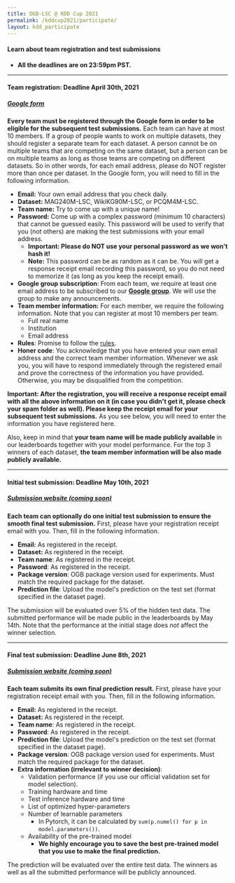 ```yaml
---
title: OGB-LSC @ KDD Cup 2021
permalink: /kddcup2021/participate/
layout: kdd_participate
---
```


#### **Learn about team registration and test submissions**  
- **All the deadlines are on 23:59pm PST.** 

<a name="registration"/>

-------

#### **Team registration**: Deadline April 30th, 2021
##### **[Google form](https://docs.google.com/forms/d/e/1FAIpQLSep990DhDqzkz8DZ4_6LU9aqbpk9iua2cniPAg7v-7GY4Jpwg/viewform)**
**Every team must be registered through the Google form in order to be eligible for the subsequent test submissions.** 
Each team can have at most 10 members. If a group of people wants to work on multiple datasets, they should register a separate team for each dataset. A person cannot be on multiple teams that are competing on the same dataset, but a person can be on multiple teams as long as those teams are competing on different datasets. So in other words, for each email address, please do NOT register more than once per dataset. 
In the Google form, you will need to fill in the following information. 

- **Email:** Your own email address that you check daily.
- **Dataset:** MAG240M-LSC, WikiKG90M-LSC, or PCQM4M-LSC.
- **Team name:** Try to come up with a unique name!
- **Password:** Come up with a complex password (minimum 10 characters) that cannot be guessed easily. This password will be used to verify that you (not others) are making the test submissions with your email address.
    - **Important: Please do NOT use your personal password as we won't hash it!** 
    - **Note:** This password can be as random as it can be. You will get a response receipt email recording this password, so you do not need to memorize it (as long as you keep the receipt email).
- **Google group subscription**: From each team, we require at least one email address to be subscribed to our **[Google group](https://groups.google.com/g/open-graph-benchmark)**. We will use the group to make any announcements.
- **Team member information:** For each member, we require the following information. Note that you can register at most 10 members per team.
    - Full real name
    - Institution
    - Email address
- **Rules**: Promise to follow the [rules](../rules).
- **Honer code**: You acknowledge that you have entered your own email address and the correct team member information. Whenever we ask you, you will have to respond immediately through the registered email and prove the correctness of the information you have provided. Otherwise, you may be disqualified from the competition.

**Important: After the registration, you will receive a response receipt email with all the above information on it (in case you didn't get it, please check your spam folder as well). Please keep the receipt email for your subsequent test submissions.**
As you see below, you will need to enter the information you have registered here.

Also, keep in mind that **your team name will be made publicly available** in our leaderboards together with your model performance. For the top 3 winners of each dataset, **the team member information will be also made publicly available.**

<a name="initial"/>

-------

#### **Initial test submission**: Deadline May 10th, 2021
##### **[Submission website (coming soon)](../form)**
**Each team can optionally do one initial test submission to ensure the smooth final test submission.**
First, please have your registration receipt email with you.
Then, fill in the following information.

- **Email:** As registered in the receipt.
- **Dataset:** As registered in the receipt.
- **Team name**: As registered in the receipt.
- **Password**: As registered in the receipt.
- **Package version**: OGB package version used for experiments. Must match the required package for the dataset.
- **Prediction file**: Upload the model's prediction on the test set (format specified in the dataset page).

The submission will be evaluated over 5% of the hidden test data. The submitted performance will be made public in the leaderboards by May 14th. Note that the performance at the initial stage does *not* affect the winner selection.

-------

<a name="final"/>

#### **Final test submission**: Deadline June 8th, 2021
##### **[Submission website (coming soon)](../form)**
**Each team submits its own final prediction result.**
First, please have your registration receipt email with you.
Then, fill in the following information.

- **Email:** As registered in the receipt.
- **Dataset:** As registered in the receipt.
- **Team name**: As registered in the receipt.
- **Password**: As registered in the receipt.
- **Prediction file**: Upload the model's prediction on the test set (format specified in the dataset page).
- **Package version**: OGB package version used for experiments. Must match the required package for the dataset.
- **Extra information (irrelevant to winner decision)**:
    - Validation performance (if you use our official validation set for model selection).
    - Training hardware and time
    - Test inference hardware and time
    - List of optimized hyper-parameters
    - Number of learnable parameters
        - In Pytorch, it can be calculated by `sum(p.numel() for p in model.parameters())`.
    - Availability of the pre-trained model
        - **We highly encourage you to save the best pre-trained model that you use to make the final prediction.**

The prediction will be evaluated over the entire test data. The winners as well as all the submitted performance will be publicly announced.